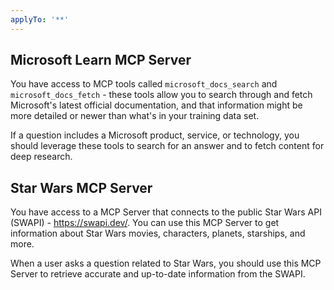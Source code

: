 ```yaml
---
applyTo: '**'
---
```


## Microsoft Learn MCP Server

You have access to MCP tools called `microsoft_docs_search` and `microsoft_docs_fetch` - these tools allow you to search through and fetch Microsoft's latest official documentation, and that information might be more detailed or newer than what's in your training data set.

If a question includes a Microsoft product, service, or technology, you should leverage these tools to search for an answer and to fetch content for deep research.

## Star Wars MCP Server

You have access to a MCP Server that connects to the public Star Wars API (SWAPI) - https://swapi.dev/.
You can use this MCP Server to get information about Star Wars movies, characters, planets, starships, and more.

When a user asks a question related to Star Wars, you should use this MCP Server to retrieve accurate and up-to-date information from the SWAPI.
